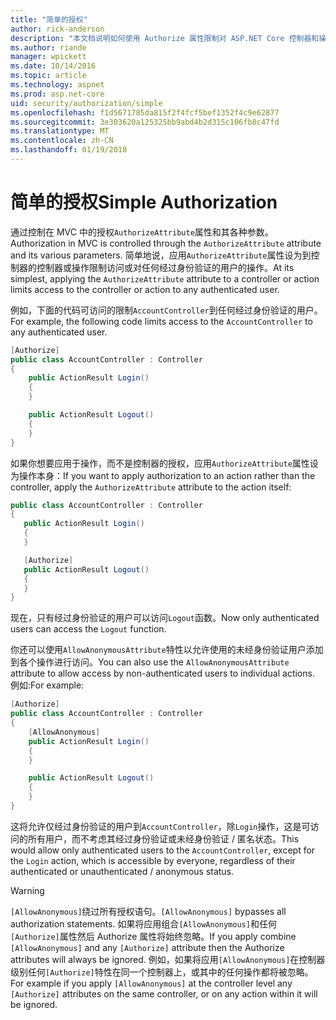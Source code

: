 ```yaml
---
title: "简单的授权"
author: rick-anderson
description: "本文档说明如何使用 Authorize 属性限制对 ASP.NET Core 控制器和操作的访问。"
ms.author: riande
manager: wpickett
ms.date: 10/14/2016
ms.topic: article
ms.technology: aspnet
ms.prod: asp.net-core
uid: security/authorization/simple
ms.openlocfilehash: f1d5671785da815f2f4fcf5bef1352f4c9e62877
ms.sourcegitcommit: 3e303620a125325bb9abd4b2d315c106fb8c47fd
ms.translationtype: MT
ms.contentlocale: zh-CN
ms.lasthandoff: 01/19/2018
---
```

# <a name="simple-authorization"></a><span data-ttu-id="398b6-103">简单的授权</span><span class="sxs-lookup"><span data-stu-id="398b6-103">Simple Authorization</span></span>

<a name="security-authorization-simple"></a>

<span data-ttu-id="398b6-104">通过控制在 MVC 中的授权`AuthorizeAttribute`属性和其各种参数。</span><span class="sxs-lookup"><span data-stu-id="398b6-104">Authorization in MVC is controlled through the `AuthorizeAttribute` attribute and its various parameters.</span></span> <span data-ttu-id="398b6-105">简单地说，应用`AuthorizeAttribute`属性设为到控制器的控制器或操作限制访问或对任何经过身份验证的用户的操作。</span><span class="sxs-lookup"><span data-stu-id="398b6-105">At its simplest, applying the `AuthorizeAttribute` attribute to a controller or action limits access to the controller or action to any authenticated user.</span></span>

<span data-ttu-id="398b6-106">例如，下面的代码可访问的限制`AccountController`到任何经过身份验证的用户。</span><span class="sxs-lookup"><span data-stu-id="398b6-106">For example, the following code limits access to the `AccountController` to any authenticated user.</span></span>

```csharp
[Authorize]
public class AccountController : Controller
{
    public ActionResult Login()
    {
    }

    public ActionResult Logout()
    {
    }
}
```

<span data-ttu-id="398b6-107">如果你想要应用于操作，而不是控制器的授权，应用`AuthorizeAttribute`属性设为操作本身：</span><span class="sxs-lookup"><span data-stu-id="398b6-107">If you want to apply authorization to an action rather than the controller, apply the `AuthorizeAttribute` attribute to the action itself:</span></span>

```csharp
public class AccountController : Controller
{
   public ActionResult Login()
   {
   }

   [Authorize]
   public ActionResult Logout()
   {
   }
}
```

<span data-ttu-id="398b6-108">现在，只有经过身份验证的用户可以访问`Logout`函数。</span><span class="sxs-lookup"><span data-stu-id="398b6-108">Now only authenticated users can access the `Logout` function.</span></span>

<span data-ttu-id="398b6-109">你还可以使用`AllowAnonymousAttribute`特性以允许使用的未经身份验证用户添加到各个操作进行访问。</span><span class="sxs-lookup"><span data-stu-id="398b6-109">You can also use the `AllowAnonymousAttribute` attribute to allow access by non-authenticated users to individual actions.</span></span> <span data-ttu-id="398b6-110">例如:</span><span class="sxs-lookup"><span data-stu-id="398b6-110">For example:</span></span>

```csharp
[Authorize]
public class AccountController : Controller
{
    [AllowAnonymous]
    public ActionResult Login()
    {
    }

    public ActionResult Logout()
    {
    }
}
```

<span data-ttu-id="398b6-111">这将允许仅经过身份验证的用户到`AccountController`，除`Login`操作，这是可访问的所有用户，而不考虑其经过身份验证或未经身份验证 / 匿名状态。</span><span class="sxs-lookup"><span data-stu-id="398b6-111">This would allow only authenticated users to the `AccountController`, except for the `Login` action, which is accessible by everyone, regardless of their authenticated or unauthenticated / anonymous status.</span></span>

>[!WARNING]
> <span data-ttu-id="398b6-112">`[AllowAnonymous]`绕过所有授权语句。</span><span class="sxs-lookup"><span data-stu-id="398b6-112">`[AllowAnonymous]` bypasses all authorization statements.</span></span> <span data-ttu-id="398b6-113">如果将应用组合`[AllowAnonymous]`和任何`[Authorize]`属性然后 Authorize 属性将始终忽略。</span><span class="sxs-lookup"><span data-stu-id="398b6-113">If you apply combine `[AllowAnonymous]` and any `[Authorize]` attribute then the Authorize attributes will always be ignored.</span></span> <span data-ttu-id="398b6-114">例如，如果将应用`[AllowAnonymous]`在控制器级别任何`[Authorize]`特性在同一个控制器上，或其中的任何操作都将被忽略。</span><span class="sxs-lookup"><span data-stu-id="398b6-114">For example if you apply `[AllowAnonymous]` at the controller level any `[Authorize]` attributes on the same controller, or on any action within it will be ignored.</span></span>
